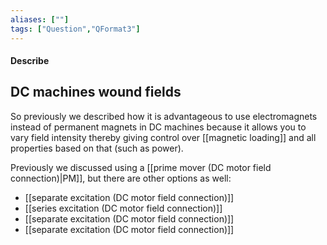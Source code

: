 ```yaml
---
aliases: [""]
tags: ["Question","QFormat3"]
---
```


#### Describe
## DC machines wound fields
So previously we described how it is advantageous to use electromagnets instead of permanent magnets in DC machines because it allows you to vary field intensity thereby giving control over [[magnetic loading]] and all properties based on that (such as power).

Previously we discussed using a [[prime mover (DC motor field connection)|PM]], but there are other options as well:
- [[separate excitation (DC motor field connection)]]
- [[series excitation (DC motor field connection)]]
- [[separate excitation (DC motor field connection)]]
- [[separate excitation (DC motor field connection)]]
